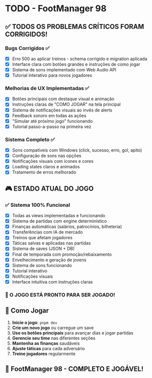 # TODO - FootManager 98

## ✅ TODOS OS PROBLEMAS CRÍTICOS FORAM CORRIGIDOS!

### Bugs Corrigidos ✅
- [x] Erro 500 ao aplicar treinos - schema corrigido e migration aplicada
- [x] Interface clara com botões grandes e instruções de como jogar
- [x] Sistema de sons implementado com Web Audio API
- [x] Tutorial interativo para novos jogadores

### Melhorias de UX Implementadas ✅
- [x] Botões principais com destaque visual e animação
- [x] Instruções claras de "COMO JOGAR" na tela principal
- [x] Sistema de notificações visuais ao invés de alerts
- [x] Feedback sonoro em todas as ações
- [x] "Simular até próximo jogo" funcionando
- [x] Tutorial passo-a-passo na primeira vez

### Sistema Completo ✅
- [x] Sons compatíveis com Windows (click, sucesso, erro, gol, apito)
- [x] Configuração de sons nas opções
- [x] Notificações visuais com ícones e cores
- [x] Loading states claros e animados
- [x] Tratamento de erros melhorado

## 🎮 ESTADO ATUAL DO JOGO

### ✅ Sistema 100% Funcional
- [x] Todas as views implementadas e funcionando
- [x] Sistema de partidas com engine determinístico
- [x] Finanças automáticas (salários, patrocínios, bilheteria)
- [x] Transferências com IA de mercado
- [x] Treinos que afetam jogadores
- [x] Táticas salvas e aplicadas nas partidas
- [x] Sistema de saves (JSON + DB)
- [x] Final de temporada com promoção/rebaixamento
- [x] Envelhecimento e geração de jovens
- [x] Sistema de sons funcionando
- [x] Tutorial interativo
- [x] Notificações visuais
- [x] Interface intuitiva com instruções claras

### 🎯 O JOGO ESTÁ PRONTO PARA SER JOGADO!

## 📖 Como Jogar

1. **Inicie o jogo**: `pnpm dev`
2. **Crie um novo jogo** ou carregue um save
3. **Use os botões principais** para avançar dias e jogar partidas
4. **Gerencie seu time** nas diferentes seções
5. **Mantenha as finanças** saudáveis
6. **Ajuste táticas** para cada adversário
7. **Treine jogadores** regularmente

## 🎉 FootManager 98 - COMPLETO E JOGÁVEL!